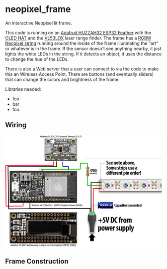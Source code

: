 # neopixel_frame
An interactive Neopixel lit frame.

This code is running on an [Adafruit HUZZAH32 ESP32
Feather](https://www.adafruit.com/product/3619) with the [OLED
HAT](https://www.adafruit.com/product/2900)  and the
[VL53LOX](https://www.adafruit.com/product/3317) laser range finder.
The frame has a [RGBW Neopixel string](https://www.amazon.com/gp/product/B079ZWR5SZ) 
running around the inside of the frame illuninating the "art" or 
whatever is in the frame.  If the sensor doesn't see anything nearby, 
it just lights the white LEDs in the string.  If it detects an object, 
it uses the distance to change the hue of the LEDs.

There is also a Web server that a user can connect to via the code
to make this an Wireless Access Point.  There are buttons (and
eventually sliders) that can change the colors and brightness of
the frame.

Libraries needed:
* foo
* bar
* foo

## Wiring 

![Neopixel Frame Wiring](Neopixel_Frame_Wiring.png)

## Frame Construction

